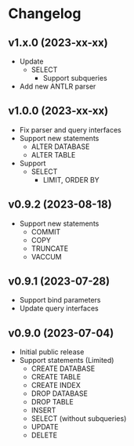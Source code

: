 # Changelog

## v1.x.0 (2023-xx-xx)
- Update
  - SELECT
    - Support subqueries
- Add new ANTLR parser

## v1.0.0 (2023-xx-xx)
- Fix parser and query interfaces
- Support new statements
  - ALTER DATABASE
  - ALTER TABLE 
- Support
  - SELECT
    - LIMIT, ORDER BY

## v0.9.2 (2023-08-18)
- Support new statements
  - COMMIT
  - COPY
  - TRUNCATE
  - VACCUM

## v0.9.1 (2023-07-28)
- Support bind parameters
- Update query interfaces

## v0.9.0 (2023-07-04)
- Initial public release  
- Support statements (Limited)
  - CREATE DATABASE
  - CREATE TABLE
  - CREATE INDEX
  - DROP DATABASE
  - DROP TABLE
  - INSERT
  - SELECT (without subqueries)
  - UPDATE
  - DELETE
